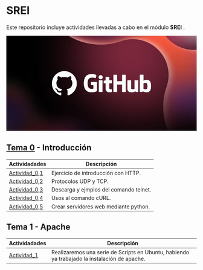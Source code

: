 # SREI
Este repositorio incluye actividades llevadas a cabo en el módulo **SREI** .

![LogoGH](Images/8562a9a5-a1e4-4722-9ec7-47ebccd5901e.webp)

## [Tema 0](Tema_0) - Introducción

Actividadades | Descripción
---------- | ----------
[Actividad_0,1](Tema_0/Actividad_0/Actividad_0,1.md)| Ejercicio de introducción con HTTP.
[Actividad_0,2](Tema_0/Actividad_0/Actividad_0,2.md)| Protocolos UDP y TCP.
[Actividad_0,3](Tema_0/Actividad_0/Actividad_0,3.md)| Descarga y ejmplos del comando telnet.
[Actividad_0,4](Tema_0/Actividad_0/Actividad_0,4.md)| Usos al comando cURL.
[Actividad_0,5](Tema_0/Actividad_0/Actividad_0,5.md)| Crear servidores web mediante python.

## Tema 1 - Apache

Actividadades | Descripción
---------- | ----------
[Actividad_1](Tema_1/Actividad_1.md)| Realizaremos una serie de Scripts en Ubuntu, habiendo ya trabajado la instalación de apache.

